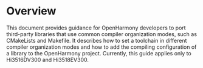# Overview<a name="EN-US_TOPIC_0000001154212772"></a>

This document provides guidance for OpenHarmony developers to port third-party libraries that use common compiler organization modes, such as CMakeLists and Makefile. It describes how to set a toolchain in different compiler organization modes and how to add the compiling configuration of a library to the OpenHarmony project. Currently, this guide applies only to Hi3516DV300 and Hi3518EV300.


